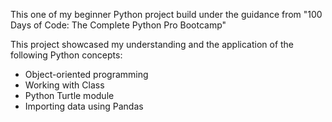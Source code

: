 This one of my beginner Python project build under the guidance from "100 Days of Code: The Complete Python Pro Bootcamp"

This project showcased my understanding and the application of the following Python concepts:

- Object-oriented programming
- Working with Class
- Python Turtle module
- Importing data using Pandas
